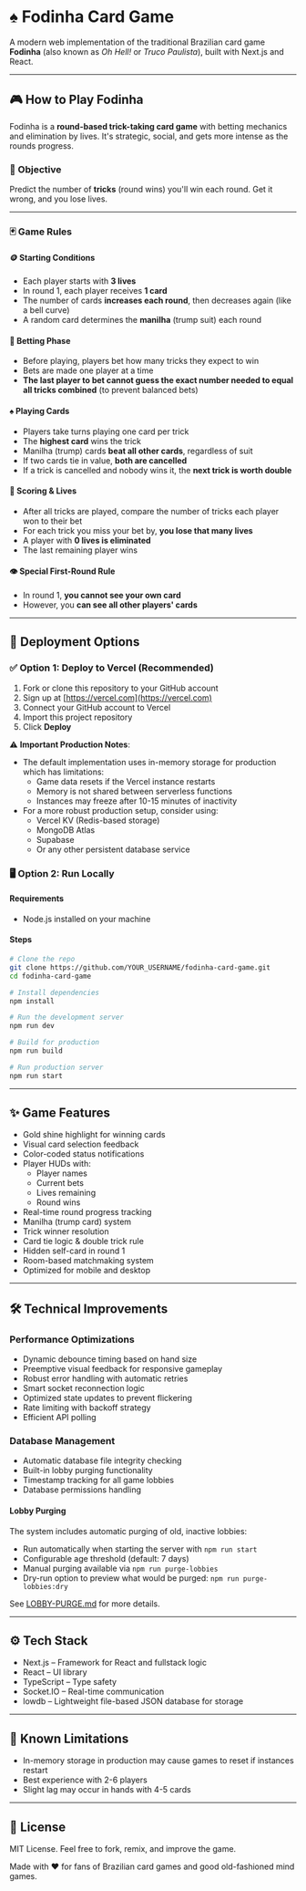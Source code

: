 # ♠️ Fodinha Card Game

A modern web implementation of the traditional Brazilian card game **Fodinha** (also known as *Oh Hell!* or *Truco Paulista*), built with Next.js and React.

---

## 🎮 How to Play Fodinha

Fodinha is a **round-based trick-taking card game** with betting mechanics and elimination by lives. It's strategic, social, and gets more intense as the rounds progress.

### 🧠 Objective
Predict the number of **tricks** (round wins) you'll win each round. Get it wrong, and you lose lives.

---

### 🃏 Game Rules

#### 🪙 Starting Conditions
- Each player starts with **3 lives**
- In round 1, each player receives **1 card**
- The number of cards **increases each round**, then decreases again (like a bell curve)
- A random card determines the **manilha** (trump suit) each round

#### 🔮 Betting Phase
- Before playing, players bet how many tricks they expect to win
- Bets are made one player at a time
- **The last player to bet cannot guess the exact number needed to equal all tricks combined** (to prevent balanced bets)

#### ♠️ Playing Cards
- Players take turns playing one card per trick
- The **highest card** wins the trick
- Manilha (trump) cards **beat all other cards**, regardless of suit
- If two cards tie in value, **both are cancelled**
- If a trick is cancelled and nobody wins it, the **next trick is worth double**

#### 🎯 Scoring & Lives
- After all tricks are played, compare the number of tricks each player won to their bet
- For each trick you miss your bet by, **you lose that many lives**
- A player with **0 lives is eliminated**
- The last remaining player wins

#### 👁️ Special First-Round Rule
- In round 1, **you cannot see your own card**
- However, you **can see all other players' cards**

---

## 🚀 Deployment Options

### ✅ Option 1: Deploy to Vercel (Recommended)

1. Fork or clone this repository to your GitHub account
2. Sign up at [https://vercel.com](https://vercel.com)
3. Connect your GitHub account to Vercel
4. Import this project repository
5. Click **Deploy**

⚠️ **Important Production Notes**: 
- The default implementation uses in-memory storage for production which has limitations:
  - Game data resets if the Vercel instance restarts
  - Memory is not shared between serverless functions
  - Instances may freeze after 10-15 minutes of inactivity
- For a more robust production setup, consider using:
  - Vercel KV (Redis-based storage)
  - MongoDB Atlas
  - Supabase
  - Or any other persistent database service

### 🖥️ Option 2: Run Locally

#### Requirements
- Node.js installed on your machine
  
#### Steps

```bash
# Clone the repo
git clone https://github.com/YOUR_USERNAME/fodinha-card-game.git
cd fodinha-card-game

# Install dependencies
npm install

# Run the development server
npm run dev

# Build for production
npm run build

# Run production server
npm run start
```

---

## ✨ Game Features
- Gold shine highlight for winning cards
- Visual card selection feedback
- Color-coded status notifications
- Player HUDs with:
  - Player names
  - Current bets
  - Lives remaining
  - Round wins
- Real-time round progress tracking
- Manilha (trump card) system
- Trick winner resolution
- Card tie logic & double trick rule
- Hidden self-card in round 1
- Room-based matchmaking system
- Optimized for mobile and desktop

---

## 🛠️ Technical Improvements

### Performance Optimizations
- Dynamic debounce timing based on hand size
- Preemptive visual feedback for responsive gameplay
- Robust error handling with automatic retries
- Smart socket reconnection logic
- Optimized state updates to prevent flickering
- Rate limiting with backoff strategy
- Efficient API polling

### Database Management
- Automatic database file integrity checking
- Built-in lobby purging functionality
- Timestamp tracking for all game lobbies
- Database permissions handling

#### Lobby Purging
The system includes automatic purging of old, inactive lobbies:
- Run automatically when starting the server with `npm run start`
- Configurable age threshold (default: 7 days)
- Manual purging available via `npm run purge-lobbies`
- Dry-run option to preview what would be purged: `npm run purge-lobbies:dry`

See [LOBBY-PURGE.md](LOBBY-PURGE.md) for more details.

---

## ⚙️ Tech Stack
- Next.js – Framework for React and fullstack logic
- React – UI library
- TypeScript – Type safety
- Socket.IO – Real-time communication
- lowdb – Lightweight file-based JSON database for storage

---

## 🧪 Known Limitations
- In-memory storage in production may cause games to reset if instances restart
- Best experience with 2-6 players
- Slight lag may occur in hands with 4-5 cards

---

## 📄 License

MIT License. Feel free to fork, remix, and improve the game.

Made with ❤️ for fans of Brazilian card games and good old-fashioned mind games.
